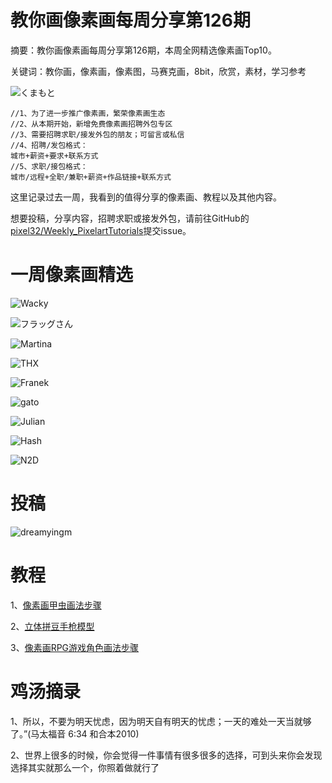 # 教你画像素画每周分享第126期

摘要：教你画像素画每周分享第126期，本周全网精选像素画Top10。

关键词：教你画，像素画，像素图，马赛克画，8bit，欣赏，素材，学习参考

![くまもと](https://files.mdnice.com/user/10493/93fd5bff-9e2a-4e31-a859-909c380de8ef.png)


```
//1、为了进一步推广像素画，繁荣像素画生态
//2、从本期开始，新增免费像素画招聘外包专区
//3、需要招聘求职/接发外包的朋友；可留言或私信
//4、招聘/发包格式：
城市+薪资+要求+联系方式
//5、求职/接包格式：
城市/远程+全职/兼职+薪资+作品链接+联系方式
```

这里记录过去一周，我看到的值得分享的像素画、教程以及其他内容。

想要投稿，分享内容，招聘求职或接发外包，请前往GitHub的[pixel32/Weekly_PixelartTutorials](https://github.com/pixel32/Weekly_PixelartTutorials "pixel32/Weekly_PixelartTutorials")提交issue。

# 一周像素画精选
![Wacky](https://files.mdnice.com/user/10493/40fce467-e3a7-4f93-a6f6-8943a327fada.png)

![フラッグさん](https://files.mdnice.com/user/10493/5c7642df-d9c8-4104-9635-f678ccb9a651.png)

![Martina](https://files.mdnice.com/user/10493/47505707-e107-4af5-a672-bac4331697a1.png)

![THX](https://files.mdnice.com/user/10493/aa485c70-ebbf-4565-ba35-d091084890a2.png)

![Franek](https://files.mdnice.com/user/10493/9eafe949-beea-465f-93d5-058c4151bb0c.png)

![gato](https://files.mdnice.com/user/10493/46a8254a-6847-40c8-8bc3-67415f0dff52.png)

![Julian](https://files.mdnice.com/user/10493/e8b6a855-b0f1-42f4-b356-235cc086251c.png)

![Hash](https://files.mdnice.com/user/10493/684e350c-a481-44c7-9b10-8c2e094557b9.jpeg)

![N2D](https://files.mdnice.com/user/10493/dd78915f-5310-48c3-a259-becf642a1651.png)

# 投稿

![dreamyingm](https://user-images.githubusercontent.com/5978886/111941174-6a583980-8b0b-11eb-8f10-5fd391878654.gif)


# 教程

1、[像素画甲虫画法步骤](https://mp.weixin.qq.com/s/ClXD7RxFgV6qgk4M9zlwHw)

2、[立体拼豆手枪模型](https://mp.weixin.qq.com/s/w37N3beaut9gaFDCYdDpQQ)

3、[像素画RPG游戏角色画法步骤](https://mp.weixin.qq.com/s/PBAi_97VxbA8lV6cMryDpQ)


# 鸡汤摘录

1、所以，不要为明天忧虑，因为明天自有明天的忧虑；一天的难处一天当就够了。”(马太福音 6:34 和合本2010)

2、世界上很多的时候，你会觉得一件事情有很多很多的选择，可到头来你会发现选择其实就那么一个，你照着做就行了
